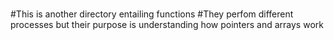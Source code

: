 #
#
#This is another directory entailing functions
#They perfom different processes but their purpose is understanding how pointers and arrays work

